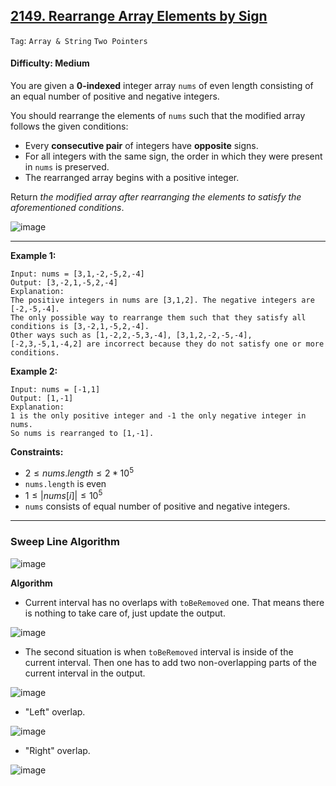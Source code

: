## [2149. Rearrange Array Elements by Sign](https://leetcode.com/problems/rearrange-array-elements-by-sign)

```Tag```: ```Array & String``` ```Two Pointers```

#### Difficulty: Medium

You are given a __0-indexed__ integer array ```nums``` of even length consisting of an equal number of positive and negative integers.

You should rearrange the elements of ```nums``` such that the modified array follows the given conditions:

- Every __consecutive pair__ of integers have __opposite__ signs.
- For all integers with the same sign, the order in which they were present in ```nums``` is preserved.
- The rearranged array begins with a positive integer.

Return _the modified array after rearranging the elements to satisfy the aforementioned conditions_.

![image](https://github.com/quananhle/Python/assets/35042430/693cef1d-d1df-4b94-9eb6-331bb2c9eb9f)

---

__Example 1:__
```
Input: nums = [3,1,-2,-5,2,-4]
Output: [3,-2,1,-5,2,-4]
Explanation:
The positive integers in nums are [3,1,2]. The negative integers are [-2,-5,-4].
The only possible way to rearrange them such that they satisfy all conditions is [3,-2,1,-5,2,-4].
Other ways such as [1,-2,2,-5,3,-4], [3,1,2,-2,-5,-4], [-2,3,-5,1,-4,2] are incorrect because they do not satisfy one or more conditions.
```

__Example 2:__
```
Input: nums = [-1,1]
Output: [1,-1]
Explanation:
1 is the only positive integer and -1 the only negative integer in nums.
So nums is rearranged to [1,-1].
```

__Constraints:__

- $2 \le nums.length \le 2 * 10^5$
- ```nums.length``` is even
- $1 \le |nums[i]| \le 10^5$
- ```nums``` consists of equal number of positive and negative integers.

---

### Sweep Line Algorithm

![image](https://leetcode.com/problems/remove-interval/Figures/1272/sweep2.png)

__Algorithm__

- Current interval has no overlaps with ```toBeRemoved``` one. That means there is nothing to take care of, just update the output.

![image](https://leetcode.com/problems/remove-interval/Figures/1272/no_overlaps.png)

- The second situation is when ```toBeRemoved``` interval is inside of the current interval. Then one has to add two non-overlapping parts of the current interval in the output.

![image](https://leetcode.com/problems/remove-interval/Figures/1272/inside2.png)

- "Left" overlap.

![image](https://leetcode.com/problems/remove-interval/Figures/1272/left_overlap.png)

- "Right" overlap.

![image](https://leetcode.com/problems/remove-interval/Figures/1272/right_overlap.png)
